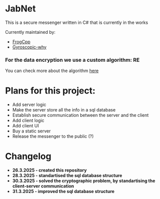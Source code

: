 # JabNet
This is a secure messenger written in C# that is currently in the works


Currently maintained by:
- [FrogCpp](https://github.com/FrogCpp)
- [Gyroscopic-why](https://github.com/Gyroscopic-why)


### For the data encryption we use a custom algorithm: RE
You can check more about the algorithm [here](https://github.com/Gyroscopic-why/Jabr)


# Plans for this project:
- Add server logic
- Make the server store all the info in a sql database
- Establish secure communication between the server and the client
- Add client logic
- Add client UI
- Buy a static server
- Release the messenger to the public (?)


# Changelog
- **26.3.2025 - created this repository**
- **28.3.2025 - standartised the sql database structure**
- **30.3.2025 - solved the cryptographic problem, by standartising the client-server communication**
- **31.3.2025 - improved the sql database structure**
